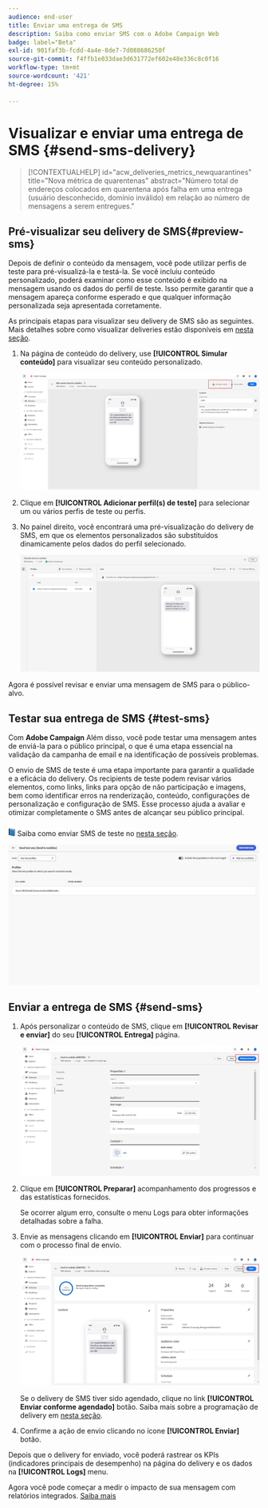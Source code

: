 ```yaml
---
audience: end-user
title: Enviar uma entrega de SMS
description: Saiba como enviar SMS com o Adobe Campaign Web
badge: label="Beta"
exl-id: 901faf3b-fcdd-4a4e-8de7-7d088686250f
source-git-commit: f4ffb1e033dae3d631772ef602e48e336c8c0f16
workflow-type: tm+mt
source-wordcount: '421'
ht-degree: 15%

---
```


# Visualizar e enviar uma entrega de SMS {#send-sms-delivery}

>[!CONTEXTUALHELP]
>id="acw_deliveries_metrics_newquarantines"
>title="Nova métrica de quarentenas"
>abstract="Número total de endereços colocados em quarentena após falha em uma entrega (usuário desconhecido, domínio inválido) em relação ao número de mensagens a serem entregues."

## Pré-visualizar seu delivery de SMS{#preview-sms}

Depois de definir o conteúdo da mensagem, você pode utilizar perfis de teste para pré-visualizá-la e testá-la. Se você incluiu conteúdo personalizado, poderá examinar como esse conteúdo é exibido na mensagem usando os dados do perfil de teste. Isso permite garantir que a mensagem apareça conforme esperado e que qualquer informação personalizada seja apresentada corretamente.

As principais etapas para visualizar seu delivery de SMS são as seguintes. Mais detalhes sobre como visualizar deliveries estão disponíveis em [nesta seção](../preview-test/preview-content.md).

1. Na página de conteúdo do delivery, use **[!UICONTROL Simular conteúdo]** para visualizar seu conteúdo personalizado.

   ![](assets/sms_send_1.png)

1. Clique em **[!UICONTROL Adicionar perfil(s) de teste]** para selecionar um ou vários perfis de teste ou perfis.

   <!--
    Once your test profiles are selected, click **[!UICONTROL Select]**.
    ![](assets/sms_send_2.png)
    -->

1. No painel direito, você encontrará uma pré-visualização do delivery de SMS, em que os elementos personalizados são substituídos dinamicamente pelos dados do perfil selecionado.

   ![](assets/sms_send_3.png)

Agora é possível revisar e enviar uma mensagem de SMS para o público-alvo.

## Testar sua entrega de SMS {#test-sms}

Com **Adobe Campaign** Além disso, você pode testar uma mensagem antes de enviá-la para o público principal, o que é uma etapa essencial na validação da campanha de email e na identificação de possíveis problemas.

O envio de SMS de teste é uma etapa importante para garantir a qualidade e a eficácia do delivery. Os recipients de teste podem revisar vários elementos, como links, links para opção de não participação e imagens, bem como identificar erros na renderização, conteúdo, configurações de personalização e configuração de SMS. Esse processo ajuda a avaliar e otimizar completamente o SMS antes de alcançar seu público principal.

![](../assets/do-not-localize/book.png) Saiba como enviar SMS de teste no [nesta seção](../preview-test/test-deliveries.md).

![](assets/sms_send_6.png)

## Enviar a entrega de SMS {#send-sms}

1. Após personalizar o conteúdo de SMS, clique em **[!UICONTROL Revisar e enviar]** do seu **[!UICONTROL Entrega]** página.

   ![](assets/sms_send_4.png)

1. Clique em **[!UICONTROL Preparar]** acompanhamento dos progressos e das estatísticas fornecidos.

   Se ocorrer algum erro, consulte o menu Logs para obter informações detalhadas sobre a falha.

1. Envie as mensagens clicando em **[!UICONTROL Enviar]** para continuar com o processo final de envio.

   ![](assets/sms_send_5.png)

   Se o delivery de SMS tiver sido agendado, clique no link **[!UICONTROL Enviar conforme agendado]** botão. Saiba mais sobre a programação de delivery em [nesta seção](../msg/gs-messages.md#schedule-the-delivery-sending).


1. Confirme a ação de envio clicando no ícone **[!UICONTROL Enviar]** botão.

Depois que o delivery for enviado, você poderá rastrear os KPIs (indicadores principais de desempenho) na página do delivery e os dados na **[!UICONTROL Logs]** menu.

Agora você pode começar a medir o impacto de sua mensagem com relatórios integrados. [Saiba mais](../reporting/sms-report.md)
